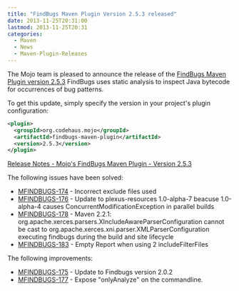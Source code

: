 ```yaml
---
title: "FindBugs Maven Plugin Version 2.5.3 released"
date: 2013-11-25T20:31:00
lastmod: 2013-11-25T20:31
categories:
  - Maven
  - News
  - Maven-Plugin-Releases
---
```


The Mojo team is pleased to announce the release of the 
[FindBugs Maven Plugin version 2.5.3](http://mojo.codehaus.org/findbugs-maven-plugin/)
FindBugs uses static analysis to inspect Java bytecode for occurrences
of bug patterns.

<!-- more -->

To get this update, simply specify the version in your project's
plugin configuration:

```xml
<plugin>
  <groupId>org.codehaus.mojo</groupId>
  <artifactId>findbugs-maven-plugin</artifactId>
  <version>2.5.3</version>
</plugin>
```

[Release Notes - Mojo's FindBugs Maven Plugin - Version 2.5.3](http://jira.codehaus.org/secure/ReleaseNote.jspa?projectId=11701&version=18737)

The following issues have been solved:

 * [MFINDBUGS-174](https://issues.apache.org/jira/browse/MFINDBUGS-174) - Incorrect exclude files used
 * [MFINDBUGS-176](https://issues.apache.org/jira/browse/MFINDBUGS-176) - Update to plexus-resources 1.0-alpha-7 beacuse 1.0-alpha-4 causes ConcurrentModificationException in parallel builds
 * [MFINDBUGS-178](https://issues.apache.org/jira/browse/MFINDBUGS-178) - Maven 2.2.1: org.apache.xerces.parsers.XIncludeAwareParserConfiguration cannot be cast to org.apache.xerces.xni.parser.XMLParserConfiguration executing findbugs during the build and site lifecycle
 * [MFINDBUGS-183](https://issues.apache.org/jira/browse/MFINDBUGS-183) - Empty Report when using 2 includeFilterFiles

The following improvements:

 * [MFINDBUGS-175](https://issues.apache.org/jira/browse/MFINDBUGS-175) - Update to Findbugs version 2.0.2
 * [MFINDBUGS-177](https://issues.apache.org/jira/browse/MFINDBUGS-177) - Expose "onlyAnalyze" on the commandline.


